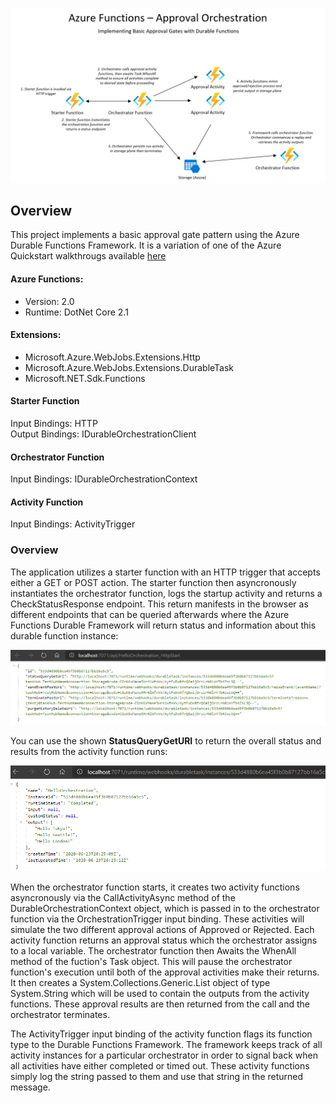 <properties
    pageTitle="Azure Functions Approval Orchestration"
    description="Demo of Azure Durable Functions framework"
    services="azure-functions,durable-functions,c-sharp"
    documentationCenter="Azure"
/>

<tags
    ms.service="azure-functions"
    ms.devlang="C#"/>

![Azure Functions Approval Orchestration Sample](../images/ApprovalOrch1.png)

## Overview

This project implements a basic approval gate pattern using the Azure Durable Functions Framework. It is a variation of one of the Azure Quickstart walkthrougs available [here](https://docs.microsoft.com/en-us/azure/azure-functions/durable/durable-functions-external-events?tabs=csharp)

#### Azure Functions:
- Version: 2.0
- Runtime: DotNet Core 2.1

#### Extensions:
- Microsoft.Azure.WebJobs.Extensions.Http
- Microsoft.Azure.WebJobs.Extensions.DurableTask
- Microsoft.NET.Sdk.Functions

#### Starter Function
Input Bindings: HTTP <br />
Output Bindings: IDurableOrchestrationClient

#### Orchestrator Function
Input Bindings: IDurableOrchestrationContext

#### Activity Function
Input Bindings: ActivityTrigger

### Overview

The application utilizes a starter function with an HTTP trigger that accepts either a GET or POST action. The starter function then asyncronously instantiates the orchestrator function, logs the startup activity and returns a CheckStatusResponse endpoint. This return manifests in the browser as different endpoints that can be queried afterwards where the Azure Functions Durable Framework will return status and information about this durable function instance:

![Durable Framework Status Endpoint](../images/HelloOrch2.png)

You can use the shown **StatusQueryGetURI** to return the overall status and results from the activity function runs:

![Durable Framework Status Results](../images/HelloOrch3.png)

When the orchestrator function starts, it creates two activity functions asyncronously via the CallActivityAsync method of the DurableOrchestrationContext object, which is passed in to the orchestrator function via the OrchestrationTrigger input binding. These activities will simulate the two different approval actions of Approved or Rejected. Each activity function returns an approval status which the orchestrator assigns to a local variable. The orchestrator function then Awaits the WhenAll method of the fuction's Task object. This will pause the orchestrator function's execution until both of the approval activities make their returns. It then creates a System.Collections.Generic.List object of type System.String which will be used to contain the outputs from the activity functions. These approval results are then returned from the call and the orchestrator terminates. 

The ActivityTrigger input binding of the activity function flags its function type to the Durable Functions Framework. The framework keeps track of all activity instances for a particular orchestrator in order to signal back when all activities have either completed or timed out. These activity functions simply log the string passed to them and use that string in the returned message. 

